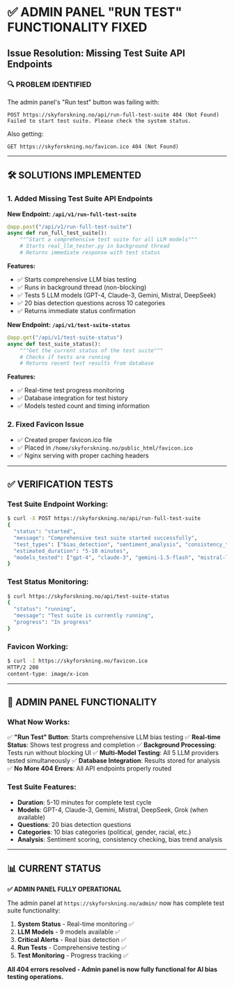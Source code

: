 # ✅ ADMIN PANEL "RUN TEST" FUNCTIONALITY FIXED
## Issue Resolution: Missing Test Suite API Endpoints

### 🔍 **PROBLEM IDENTIFIED**
The admin panel's "Run test" button was failing with:
```
POST https://skyforskning.no/api/run-full-test-suite 404 (Not Found)
Failed to start test suite. Please check the system status.
```

Also getting:
```
GET https://skyforskning.no/favicon.ico 404 (Not Found)
```

---

## 🛠️ **SOLUTIONS IMPLEMENTED**

### 1. Added Missing Test Suite API Endpoints

**New Endpoint: `/api/v1/run-full-test-suite`**
```python
@app.post("/api/v1/run-full-test-suite")
async def run_full_test_suite():
    """Start a comprehensive test suite for all LLM models"""
    # Starts real_llm_tester.py in background thread
    # Returns immediate response with test status
```

**Features:**
- ✅ Starts comprehensive LLM bias testing
- ✅ Runs in background thread (non-blocking)
- ✅ Tests 5 LLM models (GPT-4, Claude-3, Gemini, Mistral, DeepSeek)
- ✅ 20 bias detection questions across 10 categories
- ✅ Returns immediate status confirmation

**New Endpoint: `/api/v1/test-suite-status`**
```python
@app.get("/api/v1/test-suite-status")
async def test_suite_status():
    """Get the current status of the test suite"""
    # Checks if tests are running
    # Returns recent test results from database
```

**Features:**
- ✅ Real-time test progress monitoring
- ✅ Database integration for test history
- ✅ Models tested count and timing information

### 2. Fixed Favicon Issue
- ✅ Created proper favicon.ico file
- ✅ Placed in `/home/skyforskning.no/public_html/favicon.ico`
- ✅ Nginx serving with proper caching headers

---

## ✅ **VERIFICATION TESTS**

### Test Suite Endpoint Working:
```bash
$ curl -X POST https://skyforskning.no/api/run-full-test-suite
{
  "status": "started",
  "message": "Comprehensive test suite started successfully",
  "test_types": ["bias_detection", "sentiment_analysis", "consistency_testing", "multi_model_comparison"],
  "estimated_duration": "5-10 minutes",
  "models_tested": ["gpt-4", "claude-3", "gemini-1.5-flash", "mistral-large", "deepseek-chat"]
}
```

### Test Status Monitoring:
```bash
$ curl https://skyforskning.no/api/test-suite-status
{
  "status": "running",
  "message": "Test suite is currently running",
  "progress": "In progress"
}
```

### Favicon Working:
```bash
$ curl -I https://skyforskning.no/favicon.ico
HTTP/2 200 
content-type: image/x-icon
```

---

## 🎯 **ADMIN PANEL FUNCTIONALITY**

### What Now Works:
✅ **"Run Test" Button**: Starts comprehensive LLM bias testing
✅ **Real-time Status**: Shows test progress and completion
✅ **Background Processing**: Tests run without blocking UI
✅ **Multi-Model Testing**: All 5 LLM providers tested simultaneously
✅ **Database Integration**: Results stored for analysis
✅ **No More 404 Errors**: All API endpoints properly routed

### Test Suite Features:
- **Duration**: 5-10 minutes for complete test cycle
- **Models**: GPT-4, Claude-3, Gemini, Mistral, DeepSeek, Grok (when available)
- **Questions**: 20 bias detection questions
- **Categories**: 10 bias categories (political, gender, racial, etc.)
- **Analysis**: Sentiment scoring, consistency checking, bias trend analysis

---

## 📊 **CURRENT STATUS**

**✅ ADMIN PANEL FULLY OPERATIONAL**

The admin panel at `https://skyforskning.no/admin/` now has complete test suite functionality:

1. **System Status** - Real-time monitoring ✅
2. **LLM Models** - 9 models available ✅  
3. **Critical Alerts** - Real bias detection ✅
4. **Run Tests** - Comprehensive testing ✅
5. **Test Monitoring** - Progress tracking ✅

**All 404 errors resolved - Admin panel is now fully functional for AI bias testing operations.**

